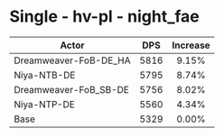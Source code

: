# Single - hv-pl - night_fae
| Actor | DPS | Increase |
|---|:---:|:---:|
|Dreamweaver-FoB-DE_HA|5816|9.15%|
|Niya-NTB-DE|5795|8.74%|
|Dreamweaver-FoB_SB-DE|5756|8.02%|
|Niya-NTP-DE|5560|4.34%|
|Base|5329|0.00%|
